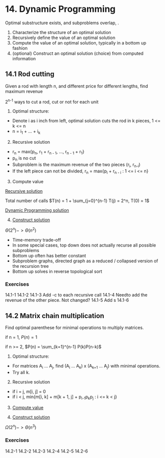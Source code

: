 # 14. Dynamic Programming

Optimal substructure exists, and subproblems overlap, .

1.  Characterize the structure of an optimal solution
2.  Recursively define the value of an optimal solution
3.  Compute the value of an optimal solution, typically in a bottom up fashion
4.  (optional) Construct an optimal solution (choice) from computed information

## 14.1 Rod cutting

Given a rod with length n, and different price for different lengths, find maximum revenue

2<sup>n-1</sup> ways to cut a rod, cut or not for each unit

1.  Optimal structure:
-   Denote i as i inch from left, optimal solution cuts the rod in k pieces, 1 <= k <= n
-   n = i<sub>1</sub> + ... + i<sub>k</sub>

2.  Recursive solution
-   r<sub>n</sub> = max{p<sub>n</sub>, r<sub>1</sub> + r<sub>n - 1</sub>, ..., r<sub>n - 1</sub> + r<sub>1</sub>}
-   p<sub>n</sub> is no cut
-   Subproblem is the maximum revenue of the two pieces (r<sub>i</sub>, r<sub>n-i</sub>)
-   If the left piece can not be divided, r<sub>n</sub> = max{p<sub>i</sub> + r<sub>n - i</sub> : 1 <= i <= n}

3.  Compute value

[Recursive solution](../scripts/ch14.py)

Total number of calls $T(n) = 1 + \sum_{j=0}^{n-1} T(j) = 2^n, T(0) = 1$

[Dynamic Programming solution](../scripts/ch14.py)

4.  [Construct solution](../scripts/ch14.py)

$\Theta(2^n) -> \Theta(n^2)$

-   Time-memory trade-off
-   In some special cases, top down does not actually recurse all possible subproblems
-   Bottom up often has better constant
-   Subproblem graphs, directed graph as a reduced / collapsed version of the recursion tree
-   Bottom up solves in reverse topological sort

### Exercises
14.1-1
14.1-2
14.1-3 Add -c to each recursive call
14.1-4 Needto add the revenue of the other piece. Not changed?
14.1-5 Add s
14.1-6

## 14.2 Matrix chain multiplication

Find optimal parenthese for minimal operations to multiply matrices.

if n = 1, $P(n) = 1$

if n >= 2, $P(n) = \sum_{k=1}^{n-1} P(k)P(n-k)$

1.  Optimal structure:
-   For matrices A<sub>i</sub> ... A<sub>j</sub>, find (A<sub>i</sub> ... A<sub>k</sub>) x (A<sub>k+1</sub> ... A<sub>j</sub>) with minimal operations.
-   Try all k.

2.  Recursive solution
-   if i = j, m[i, j] = 0
-   if i < j, min{m[i, k] + m[k + 1, j] + p<sub>i-1</sub>p<sub>k</sub>p<sub>j</sub> : i <= k < j}

3. [Compute value](../scripts/ch14.py)

3. [Construct solution](../scripts/ch14.py)

$\Omega(2^n) -> \Theta(n^3)$

### Exercises
14.2-1
14.2-2
14.2-3
14.2-4
14.2-5
14.2-6
